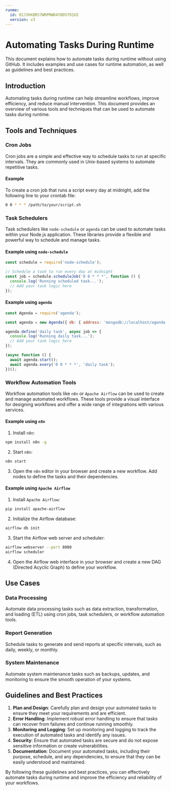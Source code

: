 ```yaml
---
runme:
  id: 01JYHXQMJ7WRPRWD4Y8D5701G5
  version: v3
---
```


# Automating Tasks During Runtime

This document explains how to automate tasks during runtime without using GitHub. It includes examples and use cases for runtime automation, as well as guidelines and best practices.

## Introduction

Automating tasks during runtime can help streamline workflows, improve efficiency, and reduce manual intervention. This document provides an overview of various tools and techniques that can be used to automate tasks during runtime.

## Tools and Techniques

### Cron Jobs

Cron jobs are a simple and effective way to schedule tasks to run at specific intervals. They are commonly used in Unix-based systems to automate repetitive tasks.

#### Example

To create a cron job that runs a script every day at midnight, add the following line to your crontab file:

```bash {"id":"01JYHXQMJ6GDVZK5XH7CWMD18R"}
0 0 * * * /path/to/your/script.sh
```

### Task Schedulers

Task schedulers like `node-schedule` or `agenda` can be used to automate tasks within your Node.js application. These libraries provide a flexible and powerful way to schedule and manage tasks.

#### Example using `node-schedule`

```javascript {"id":"01JYHXQMJ6GDVZK5XH7D93S9WJ"}
const schedule = require('node-schedule');

// Schedule a task to run every day at midnight
const job = schedule.scheduleJob('0 0 * * *', function () {
  console.log('Running scheduled task...');
  // Add your task logic here
});
```

#### Example using `agenda`

```javascript {"id":"01JYHXQMJ6GDVZK5XH7FQ83THW"}
const Agenda = require('agenda');

const agenda = new Agenda({ db: { address: 'mongodb://localhost/agenda' } });

agenda.define('daily task', async job => {
  console.log('Running daily task...');
  // Add your task logic here
});

(async function () {
  await agenda.start();
  await agenda.every('0 0 * * *', 'daily task');
})();
```

### Workflow Automation Tools

Workflow automation tools like `n8n` or `Apache Airflow` can be used to create and manage automated workflows. These tools provide a visual interface for designing workflows and offer a wide range of integrations with various services.

#### Example using `n8n`

1. Install `n8n`:

```bash {"id":"01JYHXQMJ6GDVZK5XH7G23VXDM"}
npm install n8n -g
```

2. Start `n8n`:

```bash {"id":"01JYHXQMJ6GDVZK5XH7HAH9FZW"}
n8n start
```

3. Open the `n8n` editor in your browser and create a new workflow. Add nodes to define the tasks and their dependencies.

#### Example using `Apache Airflow`

1. Install `Apache Airflow`:

```bash {"id":"01JYHXQMJ6GDVZK5XH7KGAGD4A"}
pip install apache-airflow
```

2. Initialize the Airflow database:

```bash {"id":"01JYHXQMJ6GDVZK5XH7MTGAZ07"}
airflow db init
```

3. Start the Airflow web server and scheduler:

```bash {"id":"01JYHXQMJ6GDVZK5XH7P4NQ577"}
airflow webserver --port 8080
airflow scheduler
```

4. Open the Airflow web interface in your browser and create a new DAG (Directed Acyclic Graph) to define your workflow.

## Use Cases

### Data Processing

Automate data processing tasks such as data extraction, transformation, and loading (ETL) using cron jobs, task schedulers, or workflow automation tools.

### Report Generation

Schedule tasks to generate and send reports at specific intervals, such as daily, weekly, or monthly.

### System Maintenance

Automate system maintenance tasks such as backups, updates, and monitoring to ensure the smooth operation of your systems.

## Guidelines and Best Practices

1. **Plan and Design**: Carefully plan and design your automated tasks to ensure they meet your requirements and are efficient.
2. **Error Handling**: Implement robust error handling to ensure that tasks can recover from failures and continue running smoothly.
3. **Monitoring and Logging**: Set up monitoring and logging to track the execution of automated tasks and identify any issues.
4. **Security**: Ensure that automated tasks are secure and do not expose sensitive information or create vulnerabilities.
5. **Documentation**: Document your automated tasks, including their purpose, schedule, and any dependencies, to ensure that they can be easily understood and maintained.

By following these guidelines and best practices, you can effectively automate tasks during runtime and improve the efficiency and reliability of your workflows.
